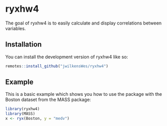 
# ryxhw4

<!-- badges: start -->
<!-- badges: end -->

The goal of ryxhw4 is to easily calculate and display correlations between variables.

## Installation

You can install the development version of ryxhw4 like so:

``` r
remotes::install_github("jwilkensWes/ryxhw4")

```

## Example

This is a basic example which shows you how to use the package with the Boston dataset from the MASS package:

``` r
library(ryxhw4)
library(MASS)
x <- ryx(Boston, y = "medv")
```

